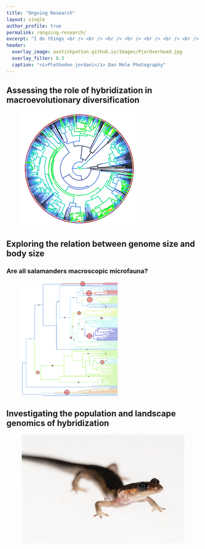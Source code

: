 ```yaml
---
title: "Ongoing Research"
layout: single
author_profile: true
permalink: /ongoing-research/
excerpt: "I do things <br /> <br /> <br /> <br /> <br /> <br /> <br /> <br />"
header:
  overlay_image: austinhpatton.github.io/Images/PjorOverhead.jpg
  overlay_filter: 0.3
  caption: "<i>Plethodon jordani</i> Dan Mele Photography"
---
```

<h2>Assessing the role of hybridization in macroevolutionary diversification</h2>
<figure style="width: 300px">
<img src="/Images/HybDivers_Image.jpg" class="inline">
</figure>

<h2>Exploring the relation between genome size and body size</h2>
<h3>Are all salamanders macroscopic microfauna?</h3>
<figure style="width: 250.171585px">
<img src="/Images/GenomeBodySize_Image.jpg" class="inline">
</figure>

<h2>Investigating the population and landscape genomics of hybridization</h2>
<figure style="height: 300px">
<img src="/Images/CompLangGenomics_Image.jpg" class="inline">
</figure>

